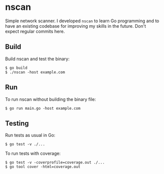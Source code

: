 # nscan

Simple network scanner. I developed `nscan` to learn Go programming and to have an existing codebase for improving my skills in the future. Don't expect regular commits here.

## Build

Build nscan and test the binary:

```
$ go build
$ ./nscan -host example.com
```

## Run

To run nscan without building the binary file:

```
$ go run main.go -host example.com
```

## Testing

Run tests as usual in Go:

```
$ go test -v ./...
```

To run tests with coverage:

```
$ go test -v -coverprofile=coverage.out ./...
$ go tool cover -html=coverage.out
```
